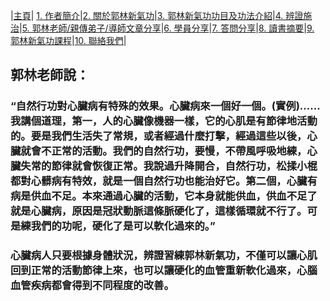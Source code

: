 |[主頁](/README.md)| [1. 作者簡介](/a10.md)|[2. 關於郭林新氣功](/a1.md)|[3. 郭林新氣功功目及功法介紹](/a2.md)|[4. 辨證施治](/a3.md)|[5. 郭林老師/親傳弟子/導師文章分享](/a5.md)|[6. 學員分享](/a6.md)|[7. 答問分享](/a7.md)|[8. 讀書摘要](/a4.md)|[9. 郭林新氣功課程](/郭林新氣功課程.md)|[10. 聯絡我們](/a9.md)|

## 郭林老師說：

### “自然行功對心臟病有特殊的效果。心臟病來一個好一個。(實例)......我講個道理，第一，人的心臟像機器一樣，它的心肌是有節律地活動的。要是我們生活失了常規，或者經過什麼打擊，經過這些以後，心臟就會不正常的活動。我們的自然行功，要慢，不帶風呼吸地練，心臟失常的節律就會恢復正常。我說過升降開合，自然行功，松揉小棍都對心髒病有特效，就是一個自然行功也能治好它。第二個，心臟有病是供血不足。本來通過心臟的活動，它本身就能供血，供血不足了就是心臟病，原因是冠狀動脈這條脈硬化了，這樣循環就不行了。可是練我們的功呢，硬化了是可以軟化過來的。”

### 心臟病人只要根據身體狀況，辨證習練郭林新氣功，不僅可以讓心肌回到正常的活動節律上來，也可以讓硬化的血管重新軟化過來，心腦血管疾病都會得到不同程度的改善。
